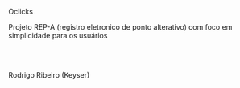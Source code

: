 <p>Oclicks</p>
<p>Projeto REP-A (registro eletronico de ponto alterativo) com foco em simplicidade para os usuários</p>
<br />
<br />
<p>Rodrigo Ribeiro (Keyser)</p>